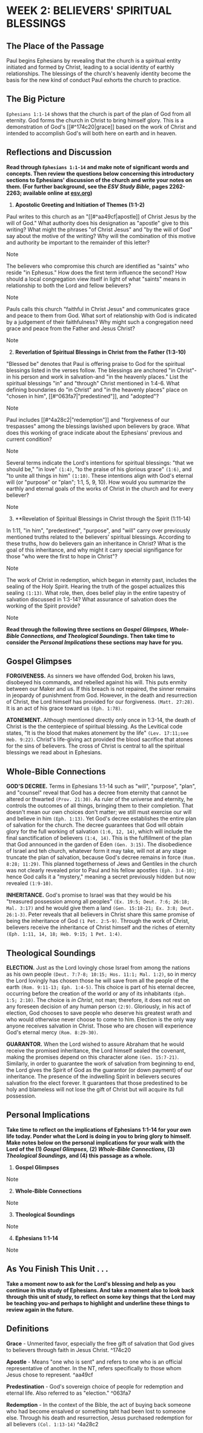 # WEEK 2: BELIEVERS' SPIRITUAL BLESSINGS

## The Place of the Passage
Paul begins Ephesians by revealing that the church is a spiritual entity initiated and formed by Christ, leading to a social identity of earthly relationships. The blessings of the church's heavenly identity become the basis for the new kind of conduct Paul exhorts the church to practice.

## The Big Picture
`Ephesians 1:1-14` shows that the church is part of the plan of God from all eternity. God forms the church in Christ to bring himself glory. This is a demonstration of God's [[#^174c20|grace]] based on the work of Christ and intended to accomplish God's will both here on earth and in heaven.

## Reflections and Discussion
**Read through  `Ephesians 1:1-14` and make note of significant words and concepts. Then review the questions below concerning this introductory sections to Ephesians' discussion of the church and write your notes on them. (For further background, see the *ESV Study Bible*, pages 2262-2263; available online at [esv.org](https://www.esv.org/))**

1. **Apostolic Greeting and Initiation of Themes (1:1-2)**

Paul writes to this church as an "[[#^aa49cf|apostle]] of Christ Jesus by the will of God." What authority does his designation as "apostle" give to this writing? What might the phrases "of Christ Jesus" and "by the will of God" say about the motive of the writing? Why will the combination of this motive and authority be important to the remainder of this letter?

> [!NOTE]

The believers who compromise this church are identified as "saints" who reside "in Ephesus." How does the first term influence the second? How should a local congregation view itself in light of what "saints" means in relationship to both the Lord and fellow believers?

> [!NOTE]

Pauls calls this church "faithful in Christ Jesus" and communicates grace and peace to them from God. What sort of relationship with God is indicated by a judgement of their faithfulness? Why might such a congregation need grace and peace from the Father and Jesus Christ?

> [!NOTE]

2. **Reverlation of Spiritual Blessings in Christ from the Father (1:3-10)**

"Blessed be" denotes that Paul is offering praise to God for the spiritual blessings listed in the verses follow. The blessings are anchored "in Christ"- in his person and work in salvation-and "in the heavenly places." List the spiritual blessings "in" and "through" Christ mentioned in 1:4-6. What defining boundaries do "in Christ" and "in the heavenly places" place on "chosen in him", [[#^063fa7|"predestined"]], and "adopted"?

> [!NOTE]

Paul includes [[#^4a28c2|"redemption"]] and "forgiveness of our trespasses" among the blessings lavished upon believers by grace. What does this working of grace indicate about the Ephesians' previous and current condition?

> [!NOTE]

Several terms indicate the Lord's intentions for spiritual blessings: "that we should be," "in love" `(1:4)`, "to the praise of his glorious grace" `(1:6)`, and "to unite all things in him" `(1:10)`. These intentions align with God's eternal will (or "purpose" or "plan"; 1:1, 5, 9, 10). How would you summarize the earthly and eternal goals of the works of Christ in the church and for every believer?

> [!NOTE]

3. **Revelation of Spiritual Blessings in Christ through the Spirit (1:11-14)

In 1:11, "in him", "predestined", "purpose", and "will" carry over previously mentioned truths related to the believers' spiritual blessings. According to these truths, how do believers gain an inheritance in Christ? What is the goal of this inheritance, and why might it carry special signifigance for those "who were the first to hope in Christ"?

> [!NOTE]

The work of Christ in redemption, which began in eternity past, includes the sealing of the Holy Spirit. Hearing the truth of the gospel actualizes this sealing `(1:13)`. What role, then, does belief play in the entire tapestry of salvation discussed in 1:3-14? What assurance of salvation does the working of the Spirit provide?

> [!NOTE]

**Read through the following three sections on *Gospel Glimpses, Whole-Bible Connections, and Theological Soundings*. Then take time to consider the *Personal Implications* these sections may have for you.**

## Gospel Glimpses
**FORGIVENESS.** As sinners we have offended God, broken his laws, disobeyed his commands, and rebelled against his will. This puts enmity between our Maker and us. If this breach is not repaired, the sinner remains in jeopardy of punishment from God. However, in the death and resurrection of Christ, the Lord himself has provided for our forgiveness. `(Matt. 27:28)`. It is an act of his grace toward us `(Eph. 1:78)`.

**ATONEMENT.** Although mentioned directly only once in 1:3-14, the death of Christ is the the centerpiece of spiritual blessing. As the Levitical code states, "It is the blood that makes atonement by the life" `(Lev. 17:11;see Heb. 9:22)`. Christ's life-giving act provided the blood sacrifice that atones for the sins of believers. The cross of Christ is central to all the spiritual blessings we read about in Ephesians.

## Whole-Bible Connections
**GOD'S DECREE.** Terms in Ephesians 1:1-14 such as "will", "purpose", "plan", and "counsel" reveal that God has a decree from eternity that cannot be altered or thwarted `(Prov. 21:30)`. As ruler of the universe and eternity, he controls the outcomes of all things, bringing them to their completion. That doesn't mean our own choices don't matter; we still must exercise our will and believe in him `(Eph. 1:13)`. Yet God's decree establishes the entire plan of salvation for the church. The decree guarantees that God will obtain glory for the full working of salvation `(1:6, 12, 14)`, which will include the final sanctification of believers `(1:4, 14)`. This is the fulfillment of the plan that God announced in the garden of Eden `(Gen. 3:15)`. The disobedience of Israel and teh church, whatever form it may take, will not at any stage truncate the plan of salvation, because God's decree remains in force `(Rom. 8:28; 11:29)`. This planned togetherness of Jews and Gentiles in the church was not clearly revealed prior to Paul and his fellow apostles `(Eph. 3:4-10)`; hence God calls it a "mystery," meaning a secret previously hidden but now revealed `(1:9-10)`.

**INHERITANCE.** God's promise to Israel was that they would be his "treasured possession among all peoples" `(Ex. 19:5; Deut. 7:6; 26:18; Mal. 3:17)` and he would give them a land `(Gen. 15:18-21; Ex. 3:8; Deut. 26:1-3)`. Peter reveals that all believers in Christ share this same promise of being the inheritance of God `(1 Pet. 2:5-9)`. Through the work of Christ, believers receive the inheritance of Christ himself and the riches of eternity `(Eph. 1:11, 14, 18; Heb. 9:15; 1 Pet. 1:4)`.

## Theological Soundings
**ELECTION.** Just as the Lord lovingly chose Israel from among the nations as his own people `(Deut. 7:7-8; 10:15; Hos. 11:1; Mal. 1:2)`, so in mercy the Lord lovingly has chosen those he will save from all the people of the earth `(Rom. 9:11-13; Eph. 1:4-5)`. This choice is part of his eternal decree, occurring before the creation of the world or any of its inhabitants `(Eph. 1:5; 2:10)`. The choice is *in Christ*, not man; therefore, it does not rest on any foreseen decision of any human person `(2:9)`. Gloriously, in his act of election, God chooses to save people who deserve his greatest wrath and who would otherwise never choose to come to him. Election is the only way anyone receives salvation in Christ. Those who are chosen will experience God's eternal mercy `(Rom. 8:29-30)`.

**GUARANTOR.** When the Lord wished to assure Abraham that he would receive the promised inheritance, the Lord himself sealed the covenant, making the promises depend on this character alone `(Gen. 15:7-21)`. Similarly, in order to guarantee the work of salvation from beginning to end, the Lord gives the Spirit of God as the guarantor (or down payment) of our inheritance. The presence of the indwelling Spirit in believers secures salvation fro the elect forever. It guarantees that those predestined to be holy and blameless will not lose the gift of Christ but will acquire its full possession.

## Personal Implications
**Take time to reflect on the implications of Ephesians 1:1-14 for your own life today. Ponder what the Lord is doing in you to bring glory to himself. Make notes below on the personal implications for your walk with the Lord of the (1) *Gospel Glimpses,* (2) *Whole-Bible Connections,* (3) *Theological Soundings,* and (4) this passage as a whole.**

1. **Gospel Glimpses**

> [!NOTE]

2. **Whole-Bible Connections**

> [!NOTE]

3. **Theological Soundings**

> [!NOTE]

4. **Ephesians 1:1-14**

> [!NOTE]

## As You Finish This Unit . . .
**Take a moment now to ask for the Lord's blessing and help as you continue in this study of Ephesians. And take a moment also to look back through this unit of study, to reflect on some key things that the Lord may be teaching you-and perhaps to highlight and underline these things to review again in the future.**

## Definitions
**Grace** - Unmerited favor, especially the free gift of salvation that God gives to believers through faith in Jesus Christ. ^174c20

**Apostle** - Means "one who is sent" and refers to  one who is an official representative of another. In the NT, refers specifically to those whom Jesus chose to represent. ^aa49cf

**Predestination** - God's sovereign choice of people for redemption and eternal life. Also referred to as "election." ^063fa7

**Redemption** - In the context of the Bible, the act of buying back someone who had become ensalved or something taht had been lost to someone else. Through his death and resurrection, Jesus purchased redemption for all believers `(Col. 1:13-14)` ^4a28c2
